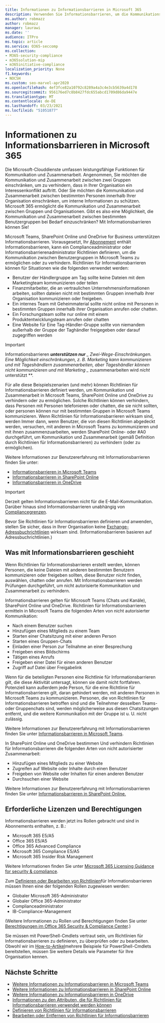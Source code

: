 ```yaml
---
title: Informationen zu Informationsbarrieren in Microsoft 365
description: Verwenden Sie Informationsbarrieren, um die Kommunikationskonformität mithilfe von Microsoft Teams in Ihrer Organisation sicherzustellen.
ms.author: robmazz
author: robmazz
manager: laurawi
ms.date: ''
audience: ITPro
ms.topic: article
ms.service: O365-seccomp
ms.collection:
- M365-security-compliance
- m365solution-mip
- m365initiative-compliance
localization_priority: None
f1.keywords:
- NOCSH
ms.custom: seo-marvel-apr2020
ms.openlocfilehash: 4ef3fce82a10792c8289a4a3c4e3cb5639a4d178
ms.sourcegitcommit: 956176ed7c8b8427fdc655abcd1709d86da9447e
ms.translationtype: MT
ms.contentlocale: de-DE
ms.lasthandoff: 03/23/2021
ms.locfileid: "51051877"
---
```

# <a name="learn-about-information-barriers-in-microsoft-365"></a>Informationen zu Informationsbarrieren in Microsoft 365

Die Microsoft-Clouddienste umfassen leistungsfähige Funktionen für Kommunikation und Zusammenarbeit. Angenommen, Sie möchten die Kommunikation und Zusammenarbeit zwischen zwei Gruppen einschränken, um zu verhindern, dass in Ihrer Organisation ein Interessenkonflikt auftritt. Oder Sie möchten die Kommunikation und Zusammenarbeit zwischen bestimmten Personen innerhalb Ihrer Organisation einschränken, um interne Informationen zu schützen. Microsoft 365 ermöglicht die Kommunikation und Zusammenarbeit zwischen Gruppen und Organisationen. Gibt es also eine Möglichkeit, die Kommunikation und Zusammenarbeit zwischen bestimmten Benutzergruppen bei Bedarf einzuschränken? Mit Informationsbarrieren können Sie!

Microsoft Teams, SharePoint Online und OneDrive for Business unterstützen Informationsbarrieren. Vorausgesetzt, Ihr [Abonnement](#required-licenses-and-permissions) enthält Informationsbarrieren, kann ein Complianceadministrator oder Informationsbarrierenadministrator Richtlinien definieren, um die Kommunikation zwischen Benutzergruppen in Microsoft Teams zu ermöglichen oder zu verhindern. Richtlinien für Informationsbarrieren können für Situationen wie die folgenden verwendet werden:

- Benutzer der Händlergruppe am Tag sollte keine Dateien mit dem Marketingteam kommunizieren oder teilen
- Finanzmitarbeiter, die an vertraulichen Unternehmensinformationen arbeiten, sollten dateien nicht mit bestimmten Gruppen innerhalb ihrer Organisation kommunizieren oder freigeben.
- Ein internes Team mit Geheimmaterial sollte nicht online mit Personen in bestimmten Gruppen innerhalb ihrer Organisation anrufen oder chatten.
- Ein Forschungsteam sollte nur online mit einem Produktentwicklungsteam anrufen oder chatten
- Eine Website für Eine Tag-Händler-Gruppe sollte von niemandem außerhalb der Gruppe der Taghändler freigegeben oder darauf zugegriffen werden

> [!IMPORTANT]
> Informationsbarrieren ***unterstützen nur** _ Zwei-Wege-Einschränkungen. Eine Möglichkeit einschränkungen, z. B. Marketing kann kommunizieren und mit Tageshändlern zusammenarbeiten, aber Tageshändler können nicht kommunizieren und mit Marketing _* zusammenarbeiten wird _nicht_ unterstützt **.

Für alle diese Beispielszenarien (und mehr) können Richtlinien für Informationsbarrieren definiert werden, um Kommunikation und Zusammenarbeit in Microsoft Teams, SharePoint Online und OneDrive zu verhindern oder zu ermöglichen. Solche Richtlinien können verhindern, dass Personen mit Personen telefonieren oder chatten, die sie nicht sollten, oder personen können nur mit bestimmten Gruppen in Microsoft Teams kommunizieren. Wenn Richtlinien für Informationsbarrieren wirksam sind, werden Immer dann, wenn Benutzer, die von diesen Richtlinien abgedeckt werden, versuchen, mit anderen in Microsoft Teams zu kommunizieren und mit ihnen zusammenzuarbeiten, werden SharePoint Online- oder #A0 durchgeführt, um Kommunikation und Zusammenarbeit (gemäß Definition durch Richtlinien für Informationsbarrieren) zu verhindern (oder zu ermöglichen).

Weitere Informationen zur Benutzererfahrung mit Informationsbarrieren finden Sie unter:

- [Informationsbarrieren in Microsoft Teams](/MicrosoftTeams/information-barriers-in-teams)
- [Informationsbarrieren in SharePoint Online](/sharepoint/information-barriers)
- [Informationsbarrieren in OneDrive](/onedrive/information-barriers)

> [!IMPORTANT]
> Derzeit gelten Informationsbarrieren nicht für die E-Mail-Kommunikation. Darüber hinaus sind Informationsbarrieren unabhängig von [Compliancegrenzen](set-up-compliance-boundaries.md).<p> Bevor Sie Richtlinien für Informationsbarrieren definieren und anwenden, stellen Sie sicher, dass in Ihrer Organisation keine [Exchange-Adressbuchrichtlinien](/exchange/address-books/address-book-policies/address-book-policies) wirksam sind. (Informationsbarrieren basieren auf Adressbuchrichtlinien.)

## <a name="what-happens-with-information-barriers"></a>Was mit Informationsbarrieren geschieht

Wenn Richtlinien für Informationsbarrieren erstellt werden, können Personen, die keine Dateien mit anderen bestimmten Benutzern kommunizieren oder freigeben sollten, diese Benutzer nicht finden, auswählen, chatten oder anrufen. Mit Informationsbarrieren werden Prüfungen durchgeführt, um nicht autorisierte Kommunikation und Zusammenarbeit zu verhindern. 

Informationsbarrieren gelten für Microsoft Teams (Chats und Kanäle), SharePoint Online und OneDrive. Richtlinien für Informationsbarrieren ermitteln in Microsoft Teams die folgenden Arten von nicht autorisierter Kommunikation:

- Nach einem Benutzer suchen
- Hinzufügen eines Mitglieds zu einem Team
- Starten einer Chatsitzung mit einer anderen Person
- Starten eines Gruppen-Chats
- Einladen einer Person zur Teilnahme an einer Besprechung
- Freigeben eines Bildschirms
- Tätigen eines Anrufs
- Freigeben einer Datei für einen anderen Benutzer
- Zugriff auf Datei über Freigabelink

Wenn für die beteiligten Personen eine Richtlinie für Informationsbarrieren gilt, die diese Aktivität untersagt, können sie damit nicht fortfahren. Potenziell kann außerdem jede Person, für die eine Richtlinie für Informationsbarrieren gilt, daran gehindert werden, mit anderen Personen in Microsoft Teams zu kommunizieren. Personen, die von Richtlinien für Informationsbarrieren betroffen sind und die Teilnehmer desselben Teams- oder Gruppenchats sind, werden möglicherweise aus diesen Chatsitzungen entfernt, und die weitere Kommunikation mit der Gruppe ist u. U. nicht zulässig.

Weitere Informationen zur Benutzererfahrung mit Informationsbarrieren finden Sie unter [Informationsbarrieren in Microsoft Teams](/MicrosoftTeams/information-barriers-in-teams).

In SharePoint Online und OneDrive bestimmen Und verhindern Richtlinien für Informationsbarrieren die folgenden Arten von nicht autorisierter Zusammenarbeit:

- Hinzufügen eines Mitglieds zu einer Website
- Zugreifen auf Website oder Inhalte durch einen Benutzer
- Freigeben von Website oder Inhalten für einen anderen Benutzer
- Durchsuchen einer Website

Weitere Informationen zur Benutzererfahrung mit Informationsbarrieren finden Sie unter [Informationsbarrieren in SharePoint Online.](/sharepoint/information-barriers)

## <a name="required-licenses-and-permissions"></a>Erforderliche Lizenzen und Berechtigungen

Informationsbarrieren werden jetzt ins Rollen gebracht und sind in Abonnements enthalten, z. B.:

- Microsoft 365 E5/A5
- Office 365 E5/A5
- Office 365 Advanced Compliance
- Microsoft 365 Compliance E5/A5
- Microsoft 365 Insider Risk Management

Weitere Informationen finden Sie unter [Microsoft 365 Licensing Guidance for security & compliance](/office365/servicedescriptions/microsoft-365-service-descriptions/microsoft-365-tenantlevel-services-licensing-guidance/microsoft-365-security-compliance-licensing-guidance#information-protection).

Zum [Definieren oder Bearbeiten von Richtlinien](information-barriers-policies.md)für Informationsbarrieren müssen Ihnen eine der folgenden Rollen zugewiesen werden:

- Globaler Microsoft 365-Administrator
- Globaler Office 365-Administrator
- Complianceadministrator
- IB-Compliance-Management

(Weitere Informationen zu Rollen und Berechtigungen finden Sie unter [Berechtigungen im Office 365 Security & Compliance Center](../security/defender-365-security/permissions-in-the-security-and-compliance-center.md).)

Sie müssen mit PowerShell-Cmdlets vertraut sein, um Richtlinien für Informationsbarrieren zu definieren, zu überprüfen oder zu bearbeiten. Obwohl wir im [How-to-Artikel](information-barriers-policies.md)mehrere Beispiele für PowerShell-Cmdlets bereitstellen, müssen Sie weitere Details wie Parameter für Ihre Organisation kennen.

## <a name="next-steps"></a>Nächste Schritte

- [Weitere Informationen zu Informationsbarrieren in Microsoft Teams](/MicrosoftTeams/information-barriers-in-teams)
- [Weitere Informationen zu Informationsbarrieren in SharePoint Online](/sharepoint/information-barriers)
- [Weitere Informationen zu Informationsbarrieren in OneDrive](/onedrive/information-barriers)
- [Informationen zu den Attributen, die für Richtlinien für Informationsbarrieren verwendet werden können](information-barriers-attributes.md)
- [Definieren von Richtlinien für Informationsbarrieren](information-barriers-policies.md)
- [Bearbeiten oder Entfernen von Richtlinien für Informationsbarrieren](information-barriers-edit-segments-policies.md)
